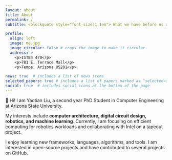 ```yaml
---
layout: about
title: About
permalink: /
subtitle: <blockquote style="font-size:1.1em"> What we have before us are some breathtaking opportunities disguised as insoluble problems. </blockquote>

profile:
  align: left
  image: me.jpg
  image_circular: false # crops the image to make it circular
  address: >
    <p>ISTB4 470</p>
    <p>781 E. Terrace Mall</p>
    <p>Tempe, Arizona 85281</p>

news: true  # includes a list of news items
selected_papers: true # includes a list of papers marked as "selected={true}"
social: true  # includes social icons at the bottom of the page
---
```


👋 Hi! I am Yaotian Liu, a second year PhD Student in Computer Engineering at Arizona State University.

My interests include **computer architecture, digital circuit design, robotics, and machine learning**. Currently, I am focusing on efficient computing for robotics workloads and collaborating with Intel on a tapeout project. 

I enjoy learning new frameworks, languages, algorithms, and tools. I am interested in open-source projects and have contributed to several projects on GitHub. 

<!-- Write your biography here. Tell the world about yourself. Link to your favorite [subreddit](http://reddit.com). You can put a picture in, too. The code is already in, just name your picture `prof_pic.jpg` and put it in the `img/` folder.

Put your address / P.O. box / other info right below your picture. You can also disable any these elements by editing `profile` property of the YAML header of your `_pages/about.md`. Edit `_bibliography/papers.bib` and Jekyll will render your [publications page](/al-folio/publications/) automatically.

Link to your social media connections, too. This theme is set up to use [Font Awesome icons](http://fortawesome.github.io/Font-Awesome/) and [Academicons](https://jpswalsh.github.io/academicons/), like the ones below. Add your Facebook, Twitter, LinkedIn, Google Scholar, or just disable all of them. -->
